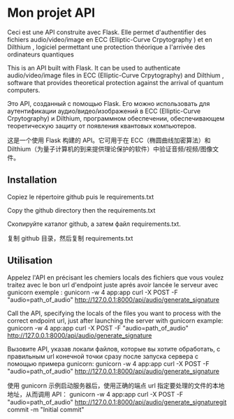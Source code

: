 # Mon projet API

Ceci est une API construite avec Flask. Elle permet d'authentifier des fichiers audio/video/image en ECC (Elliptic-Curve Crpytography ) et en Dilthium , logiciel permettant une protection théorique a l'arrivée des ordinateurs quantiques

This is an API built with Flask. It can be used to authenticate audio/video/image files in ECC (Elliptic-Curve Crpytography) and Dilthium , software that provides theoretical protection against the arrival of quantum computers.

Это API, созданный с помощью Flask. Его можно использовать для аутентификации аудио/видео/изображений в ECC (Elliptic-Curve Crpytography) и Dilthium, программном обеспечении, обеспечивающем теоретическую защиту от появления квантовых компьютеров.

这是一个使用 Flask 构建的 API。它可用于在 ECC（椭圆曲线加密算法）和 Dilthium（为量子计算机的到来提供理论保护的软件）中验证音频/视频/图像文件。


## Installation

Copiez le répertoire github puis le requirements.txt 

Copy the github directory then the requirements.txt

Скопируйте каталог github, а затем файл requirements.txt.

复制 github 目录，然后复制 requirements.txt

## Utilisation

Appelez l'API en précisant les chemiers locals des fichiers que vous voulez traitez avec le bon url d'endpoint juste aprés avoir lancée le serveur avec gunicorn exemple : 
gunicorn -w 4 app:app
curl -X POST -F "audio=path_of_audio"  http://127.0.0.1:8000/api/audio/generate_signature

Call the API, specifying the locals of the files you want to process with the correct endpoint url, just after launching the server with gunicorn example:
gunicorn -w 4 app:app
curl -X POST -F "audio=path_of_audio"  http://127.0.0.1:8000/api/audio/generate_signature

Вызовите API, указав локали файлов, которые вы хотите обработать, с правильным url конечной точки сразу после запуска сервера с помощью примера gunicorn:
gunicorn -w 4 app:app
curl -X POST -F "audio=path_of_audio"  http://127.0.0.1:8000/api/audio/generate_signature

使用 gunicorn 示例启动服务器后，使用正确的端点 url 指定要处理的文件的本地地址，从而调用 API：
gunicorn -w 4 app:app
curl -X POST -F "audio=path_of_audio"  http://127.0.0.1:8000/api/audio/generate_signaturegit commit -m "Initial commit"
